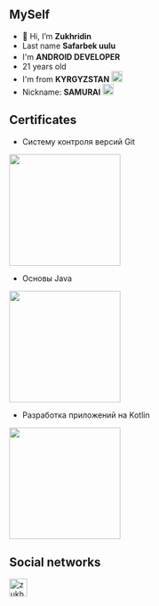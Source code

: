 ## MySelf
- 👋 Hi, I’m <b>Zukhridin</b>
- Last name <b> Safarbek uulu</b>
- I'm <b>ANDROID DEVELOPER</b> <img src="https://demiart.ru/forum/uploads16/post-755799-1448833604.png" width="17" />
- 21 years old
- I'm from <b>KYRGYZSTAN</b> <img src="https://upload.wikimedia.org/wikipedia/commons/thumb/c/c7/Flag_of_Kyrgyzstan.svg/375px-Flag_of_Kyrgyzstan.svg.png" width="20">
- Nickname: <b> SAMURAI</b>  <img src="https://pngimg.com/uploads/samurai/samurai_PNG34.png" width="20" />
## Certificates
- Систему контроля версий Git
 <img src="https://i.mycdn.me/i?r=AyH4iRPQ2q0otWIFepML2LxReAERCmz8Mb5dX9ekVfNsfg" width="200" />


- Основы Java
<img src="https://i.mycdn.me/i?r=AyH4iRPQ2q0otWIFepML2LxRiusDWBT4PIMDir1LhjZ2Hg" width="200" />

- Разработка приложений на Kotlin
<img src="https://i.mycdn.me/i?r=AyH4iRPQ2q0otWIFepML2LxR9cn63vr0e4auwIcrFtsNlg" width="200" />

## Social networks
<a href="https://instagram.com/zukh.kamchybekov"><img src="https://cdn-icons-png.flaticon.com/512/1384/1384015.png" alt="zukh.kamchybekov" height="32"/></a>
